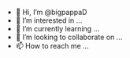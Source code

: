 - 👋 Hi, I’m @bigpappaD
- 👀 I’m interested in ...
- 🌱 I’m currently learning ...
- 💞️ I’m looking to collaborate on ...
- 📫 How to reach me ...

<!---
bigpappaD/bigpappaD is a ✨ special ✨ repository because its `README.md` (this file) appears on your GitHub profile.
You can click the Preview link to take a look at your changes.
--->
